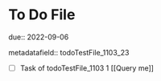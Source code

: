 # To Do File

due:: 2022-09-06

metadatafield:: todoTestFile_1103_23

- [ ] Task of todoTestFile_1103 1 [[Query me]]
